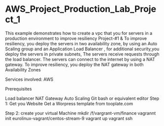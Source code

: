 # AWS_Project_Production_Lab_Project_1
This example demonstrates how to create a vpc that you for servers in a production environment to improve resiliency
Project-#1 & To improve resiliency, you deploy the servers in two availability zone, by using an Auto Scaling group and an Application Load Balancer , for additional security,you deploy the servers in private subnets, The servers receive requests through the load balancer. The servers can connect to the internet by using a NAT gateway. To improve resiliency, you deploy the NAT gateway in both Availability Zones

Services involved: AWS

Prerequisites

Load balancer
NAT Gateway
Auto Scaling 
Git bash or equivalent editor
Step 1: Get you Website Get a Worpress template from tooplate.com

Step 2: create your virtual Machine mkdir /f/vargrant-vm/finance vagrannt init eurolinux-vagrant/centos-stream-9 vagrant up vagrant ssh
